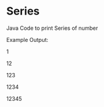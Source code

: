 # Series
Java Code to print Series of number
<p> Example Output:</p>
<p>1</p> 
<p>12</p>
<p>123</p>
<p>1234</p>
<p>12345</p>
